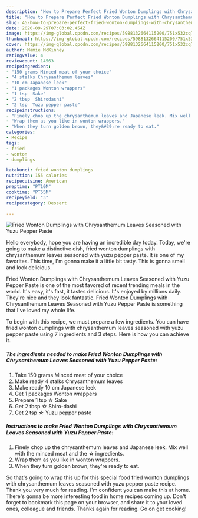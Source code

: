 ```yaml
---
description: "How to Prepare Perfect Fried Wonton Dumplings with Chrysanthemum Leaves Seasoned with Yuzu Pepper Paste"
title: "How to Prepare Perfect Fried Wonton Dumplings with Chrysanthemum Leaves Seasoned with Yuzu Pepper Paste"
slug: 45-how-to-prepare-perfect-fried-wonton-dumplings-with-chrysanthemum-leaves-seasoned-with-yuzu-pepper-paste
date: 2020-09-29T07:03:02.454Z
image: https://img-global.cpcdn.com/recipes/5988132664115200/751x532cq70/fried-wonton-dumplings-with-chrysanthemum-leaves-seasoned-with-yuzu-pepper-paste-recipe-main-photo.jpg
thumbnail: https://img-global.cpcdn.com/recipes/5988132664115200/751x532cq70/fried-wonton-dumplings-with-chrysanthemum-leaves-seasoned-with-yuzu-pepper-paste-recipe-main-photo.jpg
cover: https://img-global.cpcdn.com/recipes/5988132664115200/751x532cq70/fried-wonton-dumplings-with-chrysanthemum-leaves-seasoned-with-yuzu-pepper-paste-recipe-main-photo.jpg
author: Mamie McKinney
ratingvalue: 4
reviewcount: 14563
recipeingredient:
- "150 grams Minced meat of your choice"
- "4 stalks Chrysanthemum leaves"
- "10 cm Japanese leek"
- "1 packages Wonton wrappers"
- "1 tsp  Sake"
- "2 tbsp  Shirodashi"
- "2 tsp  Yuzu pepper paste"
recipeinstructions:
- "Finely chop up the chrysanthemum leaves and Japanese leek. Mix well with the minced meat and the ☆ ingredients."
- "Wrap them as you like in wonton wrappers."
- "When they turn golden brown, they&#39;re ready to eat."
categories:
- Recipe
tags:
- fried
- wonton
- dumplings

katakunci: fried wonton dumplings 
nutrition: 155 calories
recipecuisine: American
preptime: "PT10M"
cooktime: "PT55M"
recipeyield: "3"
recipecategory: Dessert

---
```



![Fried Wonton Dumplings with Chrysanthemum Leaves Seasoned with Yuzu Pepper Paste](https://img-global.cpcdn.com/recipes/5988132664115200/751x532cq70/fried-wonton-dumplings-with-chrysanthemum-leaves-seasoned-with-yuzu-pepper-paste-recipe-main-photo.jpg)

Hello everybody, hope you are having an incredible day today. Today, we're going to make a distinctive dish, fried wonton dumplings with chrysanthemum leaves seasoned with yuzu pepper paste. It is one of my favorites. This time, I'm gonna make it a little bit tasty. This is gonna smell and look delicious.

Fried Wonton Dumplings with Chrysanthemum Leaves Seasoned with Yuzu Pepper Paste is one of the most favored of recent trending meals in the world. It's easy, it's fast, it tastes delicious. It's enjoyed by millions daily. They're nice and they look fantastic. Fried Wonton Dumplings with Chrysanthemum Leaves Seasoned with Yuzu Pepper Paste is something that I've loved my whole life.




To begin with this recipe, we must prepare a few ingredients. You can have fried wonton dumplings with chrysanthemum leaves seasoned with yuzu pepper paste using 7 ingredients and 3 steps. Here is how you can achieve it.

<!--inarticleads1-->

##### The ingredients needed to make Fried Wonton Dumplings with Chrysanthemum Leaves Seasoned with Yuzu Pepper Paste:

1. Take 150 grams Minced meat of your choice
1. Make ready 4 stalks Chrysanthemum leaves
1. Make ready 10 cm Japanese leek
1. Get 1 packages Wonton wrappers
1. Prepare 1 tsp ☆ Sake
1. Get 2 tbsp ☆ Shiro-dashi
1. Get 2 tsp ☆ Yuzu pepper paste




<!--inarticleads2-->

##### Instructions to make Fried Wonton Dumplings with Chrysanthemum Leaves Seasoned with Yuzu Pepper Paste:

1. Finely chop up the chrysanthemum leaves and Japanese leek. Mix well with the minced meat and the ☆ ingredients.
1. Wrap them as you like in wonton wrappers.
1. When they turn golden brown, they&#39;re ready to eat.




So that's going to wrap this up for this special food fried wonton dumplings with chrysanthemum leaves seasoned with yuzu pepper paste recipe. Thank you very much for reading. I'm confident you can make this at home. There's gonna be more interesting food in home recipes coming up. Don't forget to bookmark this page on your browser, and share it to your loved ones, colleague and friends. Thanks again for reading. Go on get cooking!
